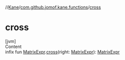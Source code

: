 //[Kane](../index.md)/[com.github.jomof.kane.functions](index.md)/[cross](cross.md)



# cross  
[jvm]  
Content  
infix fun [MatrixExpr](../com.github.jomof.kane/-matrix-expr/index.md).[cross](cross.md)(right: [MatrixExpr](../com.github.jomof.kane/-matrix-expr/index.md)): [MatrixExpr](../com.github.jomof.kane/-matrix-expr/index.md)  



